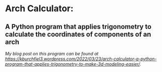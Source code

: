 # Arch Calculator:
## A Python program that applies trigonometry to calculate the coordinates of components of an arch

*My blog post on this program can be found at https://kburchfiel3.wordpress.com/2022/03/23/arch-calculator-a-python-program-that-applies-trigonometry-to-make-3d-modeling-easier/.*






